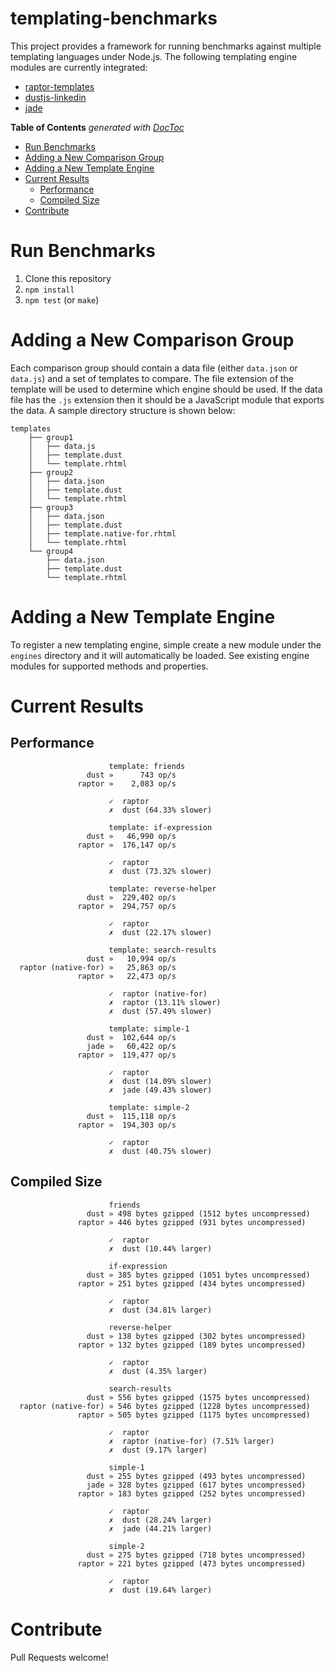templating-benchmarks
=====================

This project provides a framework for running benchmarks against multiple templating languages under Node.js. The following templating engine modules are currently integrated:

* [raptor-templates](https://github.com/raptorjs3/raptor-templates)
* [dustjs-linkedin](https://github.com/linkedin/dustjs)
* [jade](https://github.com/visionmedia/jade)

<!-- START doctoc generated TOC please keep comment here to allow auto update -->
<!-- DON'T EDIT THIS SECTION, INSTEAD RE-RUN doctoc TO UPDATE -->
**Table of Contents**  *generated with [DocToc](http://doctoc.herokuapp.com/)*

- [Run Benchmarks](#run-benchmarks)
- [Adding a New Comparison Group](#adding-a-new-comparison-group)
- [Adding a New Template Engine](#adding-a-new-template-engine)
- [Current Results](#current-results)
	- [Performance](#performance)
	- [Compiled Size](#compiled-size)
- [Contribute](#contribute)

<!-- END doctoc generated TOC please keep comment here to allow auto update -->

# Run Benchmarks

1. Clone this repository
2. `npm install`
3. `npm test` (or `make`)

# Adding a New Comparison Group

Each comparison group should contain a data file (either `data.json` or `data.js`) and a set of templates to compare. The file extension of the template will be used to determine which engine should be used. If the data file has the `.js` extension then it should be a JavaScript module that exports the data. A sample directory structure is shown below:

```
templates
    ├── group1
    │   ├── data.js
    │   ├── template.dust
    │   └── template.rhtml
    ├── group2
    │   ├── data.json
    │   ├── template.dust
    │   └── template.rhtml
    ├── group3
    │   ├── data.json
    │   ├── template.dust
    │   ├── template.native-for.rhtml
    │   └── template.rhtml
    └── group4
        ├── data.json
        ├── template.dust
        └── template.rhtml
```

# Adding a New Template Engine

To register a new templating engine, simple create a new module under the `engines` directory and it will automatically be loaded. See existing engine modules for supported methods and properties.


# Current Results


## Performance

```
                      template: friends
                 dust »      743 op/s
               raptor »    2,083 op/s

                      ✓  raptor
                      ✗  dust (64.33% slower)

                      template: if-expression
                 dust »   46,990 op/s
               raptor »  176,147 op/s

                      ✓  raptor
                      ✗  dust (73.32% slower)

                      template: reverse-helper
                 dust »  229,402 op/s
               raptor »  294,757 op/s

                      ✓  raptor
                      ✗  dust (22.17% slower)

                      template: search-results
                 dust »   10,994 op/s
  raptor (native-for) »   25,863 op/s
               raptor »   22,473 op/s

                      ✓  raptor (native-for)
                      ✗  raptor (13.11% slower)
                      ✗  dust (57.49% slower)

                      template: simple-1
                 dust »  102,644 op/s
                 jade »   60,422 op/s
               raptor »  119,477 op/s

                      ✓  raptor
                      ✗  dust (14.09% slower)
                      ✗  jade (49.43% slower)

                      template: simple-2
                 dust »  115,118 op/s
               raptor »  194,303 op/s

                      ✓  raptor
                      ✗  dust (40.75% slower)
```

## Compiled Size

```
                      friends
                 dust » 498 bytes gzipped (1512 bytes uncompressed)
               raptor » 446 bytes gzipped (931 bytes uncompressed)

                      ✓  raptor
                      ✗  dust (10.44% larger)

                      if-expression
                 dust » 385 bytes gzipped (1051 bytes uncompressed)
               raptor » 251 bytes gzipped (434 bytes uncompressed)

                      ✓  raptor
                      ✗  dust (34.81% larger)

                      reverse-helper
                 dust » 138 bytes gzipped (302 bytes uncompressed)
               raptor » 132 bytes gzipped (189 bytes uncompressed)

                      ✓  raptor
                      ✗  dust (4.35% larger)

                      search-results
                 dust » 556 bytes gzipped (1575 bytes uncompressed)
  raptor (native-for) » 546 bytes gzipped (1228 bytes uncompressed)
               raptor » 505 bytes gzipped (1175 bytes uncompressed)

                      ✓  raptor
                      ✗  raptor (native-for) (7.51% larger)
                      ✗  dust (9.17% larger)

                      simple-1
                 dust » 255 bytes gzipped (493 bytes uncompressed)
                 jade » 328 bytes gzipped (617 bytes uncompressed)
               raptor » 183 bytes gzipped (252 bytes uncompressed)

                      ✓  raptor
                      ✗  dust (28.24% larger)
                      ✗  jade (44.21% larger)

                      simple-2
                 dust » 275 bytes gzipped (718 bytes uncompressed)
               raptor » 221 bytes gzipped (473 bytes uncompressed)

                      ✓  raptor
                      ✗  dust (19.64% larger)
```

# Contribute

Pull Requests welcome!
